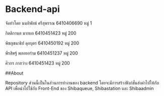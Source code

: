 # Backend-api
จัดทำโดย
นนทิพัทธ์ ศรีสุพรรณ 6410406690 หมู่ 1


กิตติกานต มากผล 6410451423 หมู่ 200


พิชญชนาธิป ดุลบุตร 6410450192 หมู่ 200


พีรสิษฐ์ พลอยอร่าม 6410451237 หมู่ 200


ศิวกร ภาสว่าง 6410451423 หมู่ 200


##About


Repository ส่วนนี้เป็นในส่วนการทำงานของ backend โดยจะมีการสร้างฟังก์ชั่นส่งค่าไปให้กับ API เพื่อนำไปใช้กับ Front-End ของ Shibaqueue, Shibastation และ Shibaadmin


